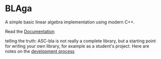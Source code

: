 # BLAga
A simple basic linear algebra implementation using modern C++.


Read the [Documentation](https://tuwien-asc.github.io/ASC-bla/intro.html)


telling the truth: ASC-bla is not really a complete library,
but a starting point for writing your own library, for example as a student's project.
Here are notes on the
[development process](https://jschoeberl.github.io/IntroSC/intro.html)

